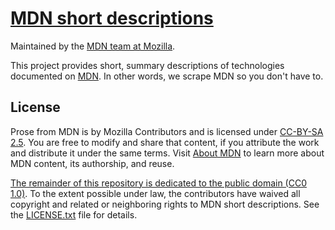 # [MDN short descriptions](https://github.com/mdn/short-descriptions)

Maintained by the [MDN team at Mozilla](https://wiki.mozilla.org/MDN).

This project provides short, summary descriptions of technologies documented on
[MDN](https://developer.mozilla.org/). In other words, we scrape MDN so you
don't have to.

## License

Prose from MDN is by Mozilla Contributors and is licensed under [CC-BY-SA
2.5](http://creativecommons.org/licenses/by-sa/2.5/). You are free to modify and
share that content, if you attribute the work and distribute it under the same
terms. Visit [About
MDN](https://developer.mozilla.org/en-US/docs/MDN/About#Using_MDN_Web_Docs_content)
to learn more about MDN content, its authorship, and reuse.

[The remainder of this repository is dedicated to the public domain (CC0
1.0)](http://creativecommons.org/publicdomain/zero/1.0/). To the extent
possible under law, the contributors have waived all copyright and related or
neighboring rights to MDN short descriptions. See the [LICENSE.txt](LICENSE.txt) file
for details.
